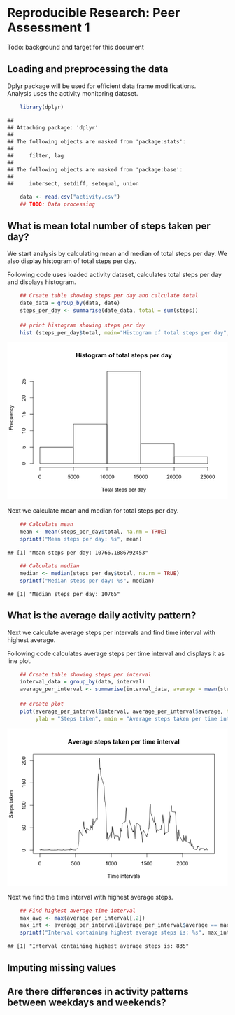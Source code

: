 # Reproducible Research: Peer Assessment 1

Todo: background and target for this document

## Loading and preprocessing the data

Dplyr package will be used for efficient data frame modifications.  
Analysis uses the activity monitoring dataset.


```r
    library(dplyr)
```

```
## 
## Attaching package: 'dplyr'
## 
## The following objects are masked from 'package:stats':
## 
##     filter, lag
## 
## The following objects are masked from 'package:base':
## 
##     intersect, setdiff, setequal, union
```

```r
    data <- read.csv("activity.csv")
    ## TODO: Data processing
```

## What is mean total number of steps taken per day?

We start analysis by calculating mean and median of total steps per day. We also display histogram of total steps per day.

Following code uses loaded activity dataset, calculates total steps per day and displays histogram.


```r
    ## Create table showing steps per day and calculate total
    date_data = group_by(data, date)
    steps_per_day <- summarise(date_data, total = sum(steps))
    
    ## print histogram showing steps per day
    hist (steps_per_day$total, main="Histogram of total steps per day", xlab = "Total steps per day")
```

![](PA1_template_files/figure-html/totalSteps-1.png) 

Next we calculate mean and median for total steps per day.

```r
    ## Calculate mean
    mean <- mean(steps_per_day$total, na.rm = TRUE)
    sprintf("Mean steps per day: %s", mean)
```

```
## [1] "Mean steps per day: 10766.1886792453"
```

```r
    ## Calculate median
    median <- median(steps_per_day$total, na.rm = TRUE)
    sprintf("Median steps per day: %s", median)
```

```
## [1] "Median steps per day: 10765"
```


## What is the average daily activity pattern?

Next we calculate average steps per intervals and find time interval with highest average.

Following code calculates average steps per time interval and displays it as line plot.


```r
    ## Create table showing steps per interval
    interval_data = group_by(data, interval)
    average_per_interval <- summarise(interval_data, average = mean(steps, na.rm = TRUE))
    
    ## create plot
    plot(average_per_interval$interval, average_per_interval$average, type = "l", xlab = "Time intervals", 
         ylab = "Steps taken", main = "Average steps taken per time interval")
```

![](PA1_template_files/figure-html/averageStepsPerInterval-1.png) 

Next we find the time interval with highest average steps.


```r
    ## Find highest average time interval
    max_avg <- max(average_per_interval[,2])
    max_int <- average_per_interval[average_per_interval$average == max_avg, "interval"]
    sprintf("Interval containing highest average steps is: %s", max_int)
```

```
## [1] "Interval containing highest average steps is: 835"
```

## Imputing missing values



## Are there differences in activity patterns between weekdays and weekends?
